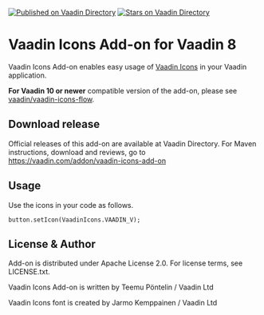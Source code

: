 [![Published on Vaadin  Directory](https://img.shields.io/badge/Vaadin%20Directory-published-00b4f0.svg)](https://vaadin.com/directory/component/vaadin-icons-add-on)
[![Stars on Vaadin Directory](https://img.shields.io/vaadin-directory/star/vaadin-icons-add-on.svg)](https://vaadin.com/directory/component/vaadin-icons-add-on)

# Vaadin Icons Add-on for Vaadin 8

Vaadin Icons Add-on enables easy usage of [Vaadin Icons](https://vaadin.com/font-icons) in your Vaadin application.

**For Vaadin 10 or newer** compatible version of the add-on, please see [vaadin/vaadin-icons-flow](https://github.com/vaadin/vaadin-icons-flow).

## Download release

Official releases of this add-on are available at Vaadin Directory. For Maven instructions, download and reviews, go to https://vaadin.com/addon/vaadin-icons-add-on

## Usage

Use the icons in your code as follows.
```
button.setIcon(VaadinIcons.VAADIN_V);
```

## License & Author

Add-on is distributed under Apache License 2.0. For license terms, see LICENSE.txt.

Vaadin Icons Add-on is written by Teemu Pöntelin / Vaadin Ltd

Vaadin Icons font is created by Jarmo Kemppainen / Vaadin Ltd
